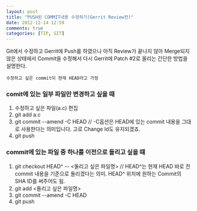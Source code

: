 ```yaml
---
layout: post
title: "PUSH된 COMMIT내용 수정하기(Gerrit Review전)"
date: 2012-12-14 12:59
comments: true
categories: [TIP, GIT]
---
```


Git에서 수정하고 Gerrit에 Push를 하였으나 아직 Review가 끝나지 않아 Merge되지 않은 상태에서 Commit을 수정해서 다시 Gerrit에 Patch #2로 올리는 간단한 방법을 설명한다.

`수정하고 싶은 commit이 현재 HEAD라고 가정`

### comit에 있는 일부 파일만 변경하고 싶을 때

1. 수정하고 싶은 파일(a.c) 편집
2. git add a.c
3. git commit --amend -C HEAD // -C옵션은 HEAD에 있는 commit 내용을 그대로 사용한다는 의미입니다. 고로 Change Id도 유지되겠죠.
4. git push

### commit에 있는 파일 중 하나를 이전으로 돌리고 싶을 떄

1. git checkout HEAD^ -- <돌리고 싶은 파일명> // HEAD^는 현재 HEAD 바로 전 commit 내용을 기준으로 돌리겠다는 의미. HEAD^ 위치에 원하는 Commit의 SHA ID를 써주어도 됨.
2. git add <돌리고 싶은 파일명>
3. git commit --amend -C HEAD
4. git push


